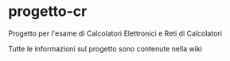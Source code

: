 # progetto-cr
Progetto per l'esame di Calcolatori Elettronici e Reti di Calcolatori

Tutte le informazioni sul progetto sono contenute nella wiki
